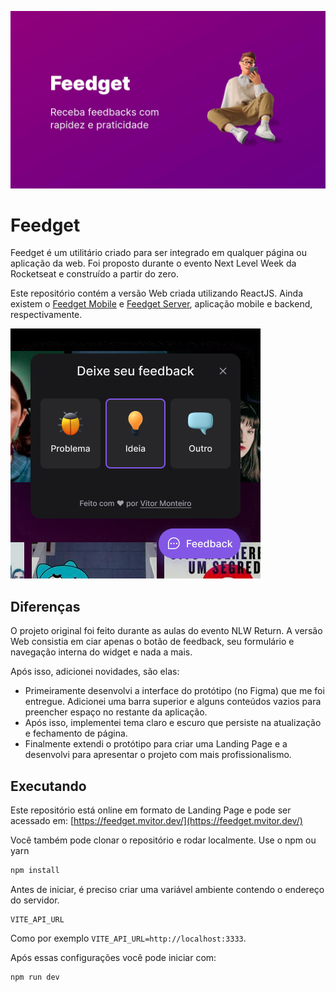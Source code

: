 ![Feedget Banner](./.github/head.webp)

# Feedget

Feedget é um utilitário criado para ser integrado em qualquer página ou aplicação da web.
Foi proposto durante o evento Next Level Week da Rocketseat e construído a partir do zero.

Este repositório contém a versão Web criada utilizando ReactJS. Ainda existem o [Feedget Mobile](https://github.com/mluizvitor/feedget-mobile) e [Feedget Server](https://github.com/mluizvitor/feedget-server), aplicação mobile e backend, respectivamente.

![Widget de feedback apresentado dentro de um serviço de streaming](src/assets/home/simple.webp)

## Diferenças

O projeto original foi feito durante as aulas do evento NLW Return. A versão Web consistia em ciar apenas o botão de feedback, seu formulário e navegação interna do widget e nada a mais.

Após isso, adicionei novidades, são elas:
* Primeiramente desenvolvi a interface do protótipo (no Figma) que me foi entregue. Adicionei uma barra superior e alguns conteúdos vazios para preencher espaço no restante da aplicação.
* Após isso, implementei tema claro e escuro que persiste na atualização e fechamento de página.
* Finalmente extendi o protótipo para criar uma Landing Page e a desenvolvi para apresentar o projeto com mais profissionalismo.

## Executando

Este repositório está online em formato de Landing Page e pode ser acessado em: [https://feedget.mvitor.dev/](https://feedget.mvitor.dev/)


Você também pode clonar o repositório e rodar localmente. Use o npm ou yarn

```sh
npm install
```

Antes de iniciar, é preciso criar uma variável ambiente contendo o endereço do servidor.

```
VITE_API_URL
```

Como por exemplo `VITE_API_URL=http://localhost:3333`.

Após essas configurações você pode iniciar com:

```sh
npm run dev
```

